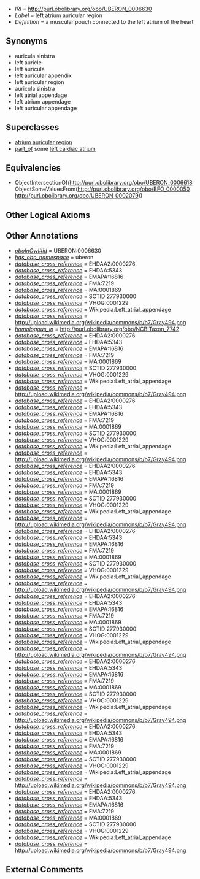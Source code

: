  * *IRI* = http://purl.obolibrary.org/obo/UBERON_0006630
 * *Label* = left atrium auricular region
 * *Definition* = a muscular pouch connected to the left atrium of the heart

## Synonyms

 * auricula sinistra
 * left auricle
 * left auricula
 * left auricular appendix
 * left auricular region
 * auricula sinistra
 * left atrial appendage
 * left atrium appendage
 * left auricular appendage

## Superclasses

 * [atrium auricular region](../../UBERON/18/UBERON_0006618.md)
 * [part_of](../../BFO/50/BFO_0000050.md) some [left cardiac atrium](../../UBERON/79/UBERON_0002079.md)

## Equivalencies

 * ObjectIntersectionOf(<http://purl.obolibrary.org/obo/UBERON_0006618> ObjectSomeValuesFrom(<http://purl.obolibrary.org/obo/BFO_0000050> <http://purl.obolibrary.org/obo/UBERON_0002079>))

## Other Logical Axioms


## Other Annotations

 * *[oboInOwl#id](../../id/oboInOwl#id.md)* = UBERON:0006630
 * *[has_obo_namespace](../../ce/oboInOwl#hasOBONamespace.md)* = uberon
 * *[database_cross_reference](../../ef/oboInOwl#hasDbXref.md)* = EHDAA2:0000276
 * *[database_cross_reference](../../ef/oboInOwl#hasDbXref.md)* = EHDAA:5343
 * *[database_cross_reference](../../ef/oboInOwl#hasDbXref.md)* = EMAPA:16816
 * *[database_cross_reference](../../ef/oboInOwl#hasDbXref.md)* = FMA:7219
 * *[database_cross_reference](../../ef/oboInOwl#hasDbXref.md)* = MA:0001869
 * *[database_cross_reference](../../ef/oboInOwl#hasDbXref.md)* = SCTID:277930000
 * *[database_cross_reference](../../ef/oboInOwl#hasDbXref.md)* = VHOG:0001229
 * *[database_cross_reference](../../ef/oboInOwl#hasDbXref.md)* = Wikipedia:Left_atrial_appendage
 * *[database_cross_reference](../../ef/oboInOwl#hasDbXref.md)* = http://upload.wikimedia.org/wikipedia/commons/b/b7/Gray494.png
 * *[homologous_in](../../core#homologous/in/core#homologous_in.md)* = http://purl.obolibrary.org/obo/NCBITaxon_7742
 * *[database_cross_reference](../../ef/oboInOwl#hasDbXref.md)* = EHDAA2:0000276
 * *[database_cross_reference](../../ef/oboInOwl#hasDbXref.md)* = EHDAA:5343
 * *[database_cross_reference](../../ef/oboInOwl#hasDbXref.md)* = EMAPA:16816
 * *[database_cross_reference](../../ef/oboInOwl#hasDbXref.md)* = FMA:7219
 * *[database_cross_reference](../../ef/oboInOwl#hasDbXref.md)* = MA:0001869
 * *[database_cross_reference](../../ef/oboInOwl#hasDbXref.md)* = SCTID:277930000
 * *[database_cross_reference](../../ef/oboInOwl#hasDbXref.md)* = VHOG:0001229
 * *[database_cross_reference](../../ef/oboInOwl#hasDbXref.md)* = Wikipedia:Left_atrial_appendage
 * *[database_cross_reference](../../ef/oboInOwl#hasDbXref.md)* = http://upload.wikimedia.org/wikipedia/commons/b/b7/Gray494.png
 * *[database_cross_reference](../../ef/oboInOwl#hasDbXref.md)* = EHDAA2:0000276
 * *[database_cross_reference](../../ef/oboInOwl#hasDbXref.md)* = EHDAA:5343
 * *[database_cross_reference](../../ef/oboInOwl#hasDbXref.md)* = EMAPA:16816
 * *[database_cross_reference](../../ef/oboInOwl#hasDbXref.md)* = FMA:7219
 * *[database_cross_reference](../../ef/oboInOwl#hasDbXref.md)* = MA:0001869
 * *[database_cross_reference](../../ef/oboInOwl#hasDbXref.md)* = SCTID:277930000
 * *[database_cross_reference](../../ef/oboInOwl#hasDbXref.md)* = VHOG:0001229
 * *[database_cross_reference](../../ef/oboInOwl#hasDbXref.md)* = Wikipedia:Left_atrial_appendage
 * *[database_cross_reference](../../ef/oboInOwl#hasDbXref.md)* = http://upload.wikimedia.org/wikipedia/commons/b/b7/Gray494.png
 * *[database_cross_reference](../../ef/oboInOwl#hasDbXref.md)* = EHDAA2:0000276
 * *[database_cross_reference](../../ef/oboInOwl#hasDbXref.md)* = EHDAA:5343
 * *[database_cross_reference](../../ef/oboInOwl#hasDbXref.md)* = EMAPA:16816
 * *[database_cross_reference](../../ef/oboInOwl#hasDbXref.md)* = FMA:7219
 * *[database_cross_reference](../../ef/oboInOwl#hasDbXref.md)* = MA:0001869
 * *[database_cross_reference](../../ef/oboInOwl#hasDbXref.md)* = SCTID:277930000
 * *[database_cross_reference](../../ef/oboInOwl#hasDbXref.md)* = VHOG:0001229
 * *[database_cross_reference](../../ef/oboInOwl#hasDbXref.md)* = Wikipedia:Left_atrial_appendage
 * *[database_cross_reference](../../ef/oboInOwl#hasDbXref.md)* = http://upload.wikimedia.org/wikipedia/commons/b/b7/Gray494.png
 * *[database_cross_reference](../../ef/oboInOwl#hasDbXref.md)* = EHDAA2:0000276
 * *[database_cross_reference](../../ef/oboInOwl#hasDbXref.md)* = EHDAA:5343
 * *[database_cross_reference](../../ef/oboInOwl#hasDbXref.md)* = EMAPA:16816
 * *[database_cross_reference](../../ef/oboInOwl#hasDbXref.md)* = FMA:7219
 * *[database_cross_reference](../../ef/oboInOwl#hasDbXref.md)* = MA:0001869
 * *[database_cross_reference](../../ef/oboInOwl#hasDbXref.md)* = SCTID:277930000
 * *[database_cross_reference](../../ef/oboInOwl#hasDbXref.md)* = VHOG:0001229
 * *[database_cross_reference](../../ef/oboInOwl#hasDbXref.md)* = Wikipedia:Left_atrial_appendage
 * *[database_cross_reference](../../ef/oboInOwl#hasDbXref.md)* = http://upload.wikimedia.org/wikipedia/commons/b/b7/Gray494.png
 * *[database_cross_reference](../../ef/oboInOwl#hasDbXref.md)* = EHDAA2:0000276
 * *[database_cross_reference](../../ef/oboInOwl#hasDbXref.md)* = EHDAA:5343
 * *[database_cross_reference](../../ef/oboInOwl#hasDbXref.md)* = EMAPA:16816
 * *[database_cross_reference](../../ef/oboInOwl#hasDbXref.md)* = FMA:7219
 * *[database_cross_reference](../../ef/oboInOwl#hasDbXref.md)* = MA:0001869
 * *[database_cross_reference](../../ef/oboInOwl#hasDbXref.md)* = SCTID:277930000
 * *[database_cross_reference](../../ef/oboInOwl#hasDbXref.md)* = VHOG:0001229
 * *[database_cross_reference](../../ef/oboInOwl#hasDbXref.md)* = Wikipedia:Left_atrial_appendage
 * *[database_cross_reference](../../ef/oboInOwl#hasDbXref.md)* = http://upload.wikimedia.org/wikipedia/commons/b/b7/Gray494.png
 * *[database_cross_reference](../../ef/oboInOwl#hasDbXref.md)* = EHDAA2:0000276
 * *[database_cross_reference](../../ef/oboInOwl#hasDbXref.md)* = EHDAA:5343
 * *[database_cross_reference](../../ef/oboInOwl#hasDbXref.md)* = EMAPA:16816
 * *[database_cross_reference](../../ef/oboInOwl#hasDbXref.md)* = FMA:7219
 * *[database_cross_reference](../../ef/oboInOwl#hasDbXref.md)* = MA:0001869
 * *[database_cross_reference](../../ef/oboInOwl#hasDbXref.md)* = SCTID:277930000
 * *[database_cross_reference](../../ef/oboInOwl#hasDbXref.md)* = VHOG:0001229
 * *[database_cross_reference](../../ef/oboInOwl#hasDbXref.md)* = Wikipedia:Left_atrial_appendage
 * *[database_cross_reference](../../ef/oboInOwl#hasDbXref.md)* = http://upload.wikimedia.org/wikipedia/commons/b/b7/Gray494.png
 * *[database_cross_reference](../../ef/oboInOwl#hasDbXref.md)* = EHDAA2:0000276
 * *[database_cross_reference](../../ef/oboInOwl#hasDbXref.md)* = EHDAA:5343
 * *[database_cross_reference](../../ef/oboInOwl#hasDbXref.md)* = EMAPA:16816
 * *[database_cross_reference](../../ef/oboInOwl#hasDbXref.md)* = FMA:7219
 * *[database_cross_reference](../../ef/oboInOwl#hasDbXref.md)* = MA:0001869
 * *[database_cross_reference](../../ef/oboInOwl#hasDbXref.md)* = SCTID:277930000
 * *[database_cross_reference](../../ef/oboInOwl#hasDbXref.md)* = VHOG:0001229
 * *[database_cross_reference](../../ef/oboInOwl#hasDbXref.md)* = Wikipedia:Left_atrial_appendage
 * *[database_cross_reference](../../ef/oboInOwl#hasDbXref.md)* = http://upload.wikimedia.org/wikipedia/commons/b/b7/Gray494.png
 * *[database_cross_reference](../../ef/oboInOwl#hasDbXref.md)* = EHDAA2:0000276
 * *[database_cross_reference](../../ef/oboInOwl#hasDbXref.md)* = EHDAA:5343
 * *[database_cross_reference](../../ef/oboInOwl#hasDbXref.md)* = EMAPA:16816
 * *[database_cross_reference](../../ef/oboInOwl#hasDbXref.md)* = FMA:7219
 * *[database_cross_reference](../../ef/oboInOwl#hasDbXref.md)* = MA:0001869
 * *[database_cross_reference](../../ef/oboInOwl#hasDbXref.md)* = SCTID:277930000
 * *[database_cross_reference](../../ef/oboInOwl#hasDbXref.md)* = VHOG:0001229
 * *[database_cross_reference](../../ef/oboInOwl#hasDbXref.md)* = Wikipedia:Left_atrial_appendage
 * *[database_cross_reference](../../ef/oboInOwl#hasDbXref.md)* = http://upload.wikimedia.org/wikipedia/commons/b/b7/Gray494.png

## External Comments

